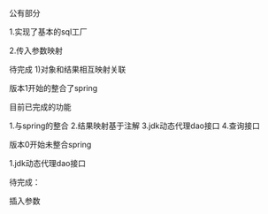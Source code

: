 


公有部分

1.实现了基本的sql工厂

2.传入参数映射



待完成
1)对象和结果相互映射关联




版本1开始的整合了spring



目前已完成的功能

1.与spring的整合
2.结果映射基于注解
3.jdk动态代理dao接口
4.查询接口



版本0开始未整合spring

1.jdk动态代理dao接口


待完成：


插入参数